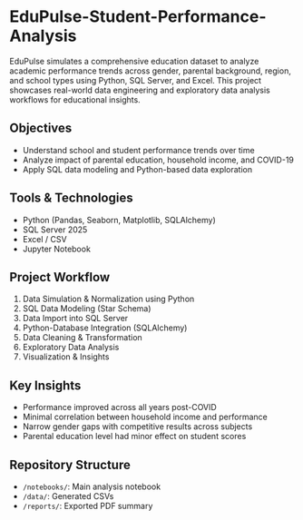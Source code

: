 # EduPulse-Student-Performance-Analysis
EduPulse simulates a comprehensive education dataset to analyze academic performance trends across gender, parental background, region, and school types using Python, SQL Server, and Excel.  This project showcases real-world data engineering and exploratory data analysis workflows for educational insights.

## Objectives
* Understand school and student performance trends over time
* Analyze impact of parental education, household income, and COVID-19
* Apply SQL data modeling and Python-based data exploration

## Tools & Technologies
* Python (Pandas, Seaborn, Matplotlib, SQLAlchemy)
* SQL Server 2025
* Excel / CSV
* Jupyter Notebook

## Project Workflow
1. Data Simulation & Normalization using Python
2. SQL Data Modeling (Star Schema)
3. Data Import into SQL Server
4. Python-Database Integration (SQLAlchemy)
5. Data Cleaning & Transformation
6. Exploratory Data Analysis
7. Visualization & Insights
## Key Insights
- Performance improved across all years post-COVID
- Minimal correlation between household income and performance
- Narrow gender gaps with competitive results across subjects
- Parental education level had minor effect on student scores
## Repository Structure
- `/notebooks/`: Main analysis notebook
- `/data/`: Generated CSVs
- `/reports/`: Exported PDF summary
